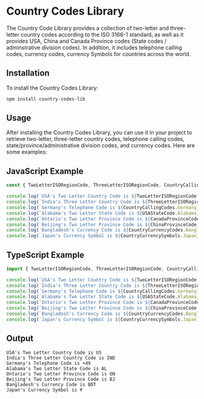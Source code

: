 # Country Codes Library

The Country Code Library provides a collection of two-letter and three-letter country codes according to the ISO 3166-1 standard,
as well as it provides USA, China and Canada Province codes (State codes / adminstrative division codes).
In addition, it includes telephone calling codes, currency codes, currency Symbols for countries across the world. 

## Installation

To install the Country Codes Library:

```bash
npm install country-codes-lib
```

## Usage

After installing the Country Codes Library, you can use it in your project to retrieve two-letter, three-letter country codes, telephone calling codes, state/province/administrative division codes, and currency codes. Here are some examples:

## JavaScript Example

```js
const { TwoLetterISORegionCode, ThreeLetterISORegionCode, CountryCallingCodes, USAStateCode, CanadaProvinceCode, ChinaProvinceCode, CountryCurrencyCodes, CountryCurrencySymbols } = require('country-codes-library');

console.log(`USA's Two Letter Country Code is ${TwoLetterISORegionCode.UnitedStates}`);
console.log(`India's Three Letter Country Code is ${ThreeLetterISORegionCode.India}`);
console.log(`Germany's Telephone Code is ${CountryCallingCodes.Germany}`);
console.log(`Alabama's Two Letter State Code is ${USAStateCode.Alabama}`);
console.log(`Ontario's Two Letter Province Code is ${CanadaProvinceCode.Ontario}`);
console.log(`Beijing's Two Letter Province Code is ${ChinaProvinceCode.Beijing}`);
console.log(`Bangladesh's Currency Code is ${CountryCurrencyCodes.Bangladesh}`);
console.log(`Japan's Currency Symbol is ${CountryCurrencySymbols.Japan}`);
```

## TypeScript Example

```ts
import { TwoLetterISORegionCode, ThreeLetterISORegionCode, CountryCallingCodes, USAStateCode, CanadaProvinceCode, ChinaProvinceCode, CountryCurrencyCodes, CountryCurrencySymbols } from 'country-codes-library';

console.log(`USA's Two Letter Country Code is ${TwoLetterISORegionCode.UnitedStates}`);
console.log(`India's Three Letter Country Code is ${ThreeLetterISORegionCode.India}`);
console.log(`Germany's Telephone Code is ${CountryCallingCodes.Germany}`);
console.log(`Alabama's Two Letter State Code is ${USAStateCode.Alabama}`);
console.log(`Ontario's Two Letter Province Code is ${CanadaProvinceCode.Ontario}`);
console.log(`Beijing's Two Letter Province Code is ${ChinaProvinceCode.Beijing}`);
console.log(`Bangladesh's Currency Code is ${CountryCurrencyCodes.Bangladesh}`);
console.log(`Japan's Currency Symbol is ${CountryCurrencySymbols.Japan}`);

```

## Output
```console
USA's Two Letter Country Code is US
India's Three Letter Country Code is IND
Germany's Telephone Code is +49
Alabama's Two Letter State Code is AL
Ontario's Two Letter Province Code is ON
Beijing's Two Letter Province Code is BJ
Bangladesh's Currency Code is BDT
Japan's Currency Symbol is ¥
```